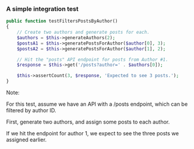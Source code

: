### A simple integration test

```php
public function testFiltersPostsByAuthor()
{
    // Create two authors and generate posts for each.
    $authors = $this->generateAuthors(2);
    $postsA1 = $this->generatePostsForAuthor($author[0], 3);
    $postsA2 = $this->generatePostsForAuthor($author[1], 2);

    // Hit the "posts" API endpoint for posts from Author #1.
    $response = $this->get('/posts?author=' . $authors[0]);

    $this->assertCount(3, $response, 'Expected to see 3 posts.');
}
```

Note:

For this test, assume we have an API with a /posts endpoint, which can be filtered by author ID.

First, generate two authors, and assign some posts to each author.

If we hit the endpoint for author 1, we expect to see the three posts we assigned earlier.
